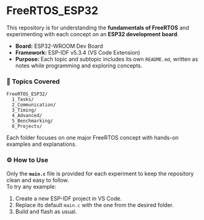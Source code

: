 # FreeRTOS_ESP32

This repository is for understanding the **fundamentals of FreeRTOS** and experimenting with each concept on an **ESP32 development board**.  

- **Board:** ESP32-WROOM Dev Board  
- **Framework:** ESP-IDF v5.3.4 (VS Code Extension)  
- **Purpose:** Each topic and subtopic includes its own `README.md`, written as notes while programming and exploring concepts.  


### 📘 Topics Covered
```
FreeRTOS_ESP32/
  1_Tasks/
  2_Communication/
  3_Timing/
  4_Advanced/
  5_Benchmarking/
  6_Projects/
```
Each folder focuses on one major FreeRTOS concept with hands-on examples and explanations.  


### ⚙️ How to Use  
Only the **`main.c`** file is provided for each experiment to keep the repository clean and easy to follow.    
To try any example:  
1. Create a new ESP-IDF project in VS Code.  
2. Replace its default `main.c` with the one from the desired folder.  
3. Build and flash as usual.
